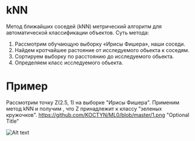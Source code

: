 # kNN
Метод ближайших соседей (kNN) метрический алгоритм для автоматической классификации объектов.
Суть метода:
1. Рассмотрим обучающую выборку «Ирисы Фишера», наши соседи.
2. Найдем кротчайшее растояние от исследуемого обьекта к соседям.
3. Сортируем выборку по расстоянию до  исследуемого обьекта.
4. Определяем класс исследуемого обьекта.
# Пример
Рассмотрим точку Z(2.5, 1) на выборке "Ирисы Фишера". 
Применим метод kNN и получим , что Z принадлежит к классу "зеленых кружочков".
https://github.com/KOCTYN/ML0/blob/master/1.png "Optional Title"

![Alt text](/relative/path/to/img.jpg?raw=true "Optional Title")

